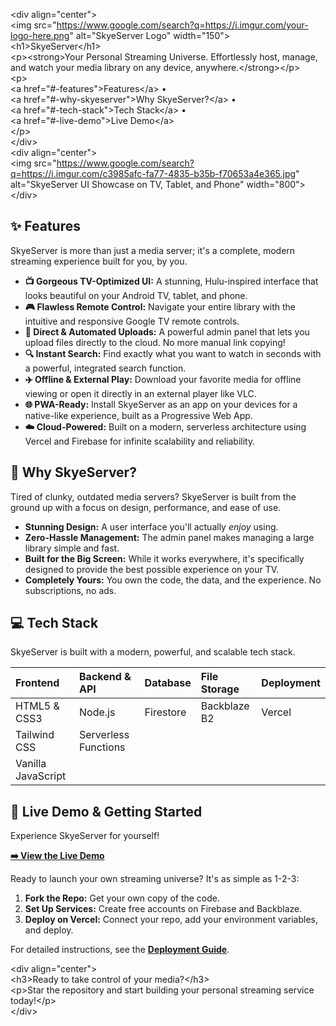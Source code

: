 \<div align="center"\>  
\<img src="https://www.google.com/search?q=https://i.imgur.com/your-logo-here.png" alt="SkyeServer Logo" width="150"\>  
\<h1\>SkyeServer\</h1\>  
\<p\>\<strong\>Your Personal Streaming Universe. Effortlessly host, manage, and watch your media library on any device, anywhere.\</strong\>\</p\>  
\<p\>  
\<a href="\#-features"\>Features\</a\> •  
\<a href="\#-why-skyeserver"\>Why SkyeServer?\</a\> •  
\<a href="\#-tech-stack"\>Tech Stack\</a\> •  
\<a href="\#-live-demo"\>Live Demo\</a\>  
\</p\>  
\</div\>  
\<div align="center"\>  
\<img src="https://www.google.com/search?q=https://i.imgur.com/c3985afc-fa77-4835-b35b-f70653a4e365.jpg" alt="SkyeServer UI Showcase on TV, Tablet, and Phone" width="800"\>  
\</div\>

## **✨ Features**

SkyeServer is more than just a media server; it's a complete, modern streaming experience built for you, by you.

* **📺 Gorgeous TV-Optimized UI:** A stunning, Hulu-inspired interface that looks beautiful on your Android TV, tablet, and phone.  
* **🎮 Flawless Remote Control:** Navigate your entire library with the intuitive and responsive Google TV remote controls.  
* **🚀 Direct & Automated Uploads:** A powerful admin panel that lets you upload files directly to the cloud. No more manual link copying\!  
* **🔍 Instant Search:** Find exactly what you want to watch in seconds with a powerful, integrated search function.  
* **✈️ Offline & External Play:** Download your favorite media for offline viewing or open it directly in an external player like VLC.  
* **🌐 PWA-Ready:** Install SkyeServer as an app on your devices for a native-like experience, built as a Progressive Web App.  
* **☁️ Cloud-Powered:** Built on a modern, serverless architecture using Vercel and Firebase for infinite scalability and reliability.

## **🤔 Why SkyeServer?**

Tired of clunky, outdated media servers? SkyeServer is built from the ground up with a focus on design, performance, and ease of use.

* **Stunning Design:** A user interface you'll actually *enjoy* using.  
* **Zero-Hassle Management:** The admin panel makes managing a large library simple and fast.  
* **Built for the Big Screen:** While it works everywhere, it's specifically designed to provide the best possible experience on your TV.  
* **Completely Yours:** You own the code, the data, and the experience. No subscriptions, no ads.

## **💻 Tech Stack**

SkyeServer is built with a modern, powerful, and scalable tech stack.

| Frontend | Backend & API | Database | File Storage | Deployment |
| :---- | :---- | :---- | :---- | :---- |
| HTML5 & CSS3 | Node.js | Firestore | Backblaze B2 | Vercel |
| Tailwind CSS | Serverless Functions |  |  |  |
| Vanilla JavaScript |  |  |  |  |

## **🚀 Live Demo & Getting Started**

Experience SkyeServer for yourself\!

[**➡️ View the Live Demo**](https://www.google.com/search?q=https://your-vercel-url.vercel.app/)

Ready to launch your own streaming universe? It's as simple as 1-2-3:

1. **Fork the Repo:** Get your own copy of the code.  
2. **Set Up Services:** Create free accounts on Firebase and Backblaze.  
3. **Deploy on Vercel:** Connect your repo, add your environment variables, and deploy.

For detailed instructions, see the [**Deployment Guide**](https://www.google.com/search?q=https://github.com/your-repo/README.md).

\<div align="center"\>  
\<h3\>Ready to take control of your media?\</h3\>  
\<p\>Star the repository and start building your personal streaming service today\!\</p\>  
\</div\>